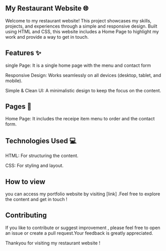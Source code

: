 ## My Restaurant Website 🌐
  Welcome to my restaurant website! This project showcases my skills, projects, and experiences through a simple and responsive design. Built using HTML and CSS, this website includes a Home Page to highlight my      work and provide a way to get in touch.

## Features ✨
  single Page: It is a single home page with the menu and contact form

  Responsive Design: Works seamlessly on all devices (desktop, tablet, and mobile).

  Simple & Clean UI: A minimalistic design to keep the focus on the content.

## Pages 📄
  Home Page: It includes the receipe item menu to order and the contact form.

## Technologies Used 💻
  HTML: For structuring the content.

  CSS: For styling and layout.

## How to view
  you can access my portfolio website by visiting [link] .Feel free to explore the content and get in touch !

## Contributing
  If you like to contribute or suggest improvement , please feel free to open an issue or create a pull request.Your feedback is greatly appreciated.

Thankyou for visiting my restaurant website !
